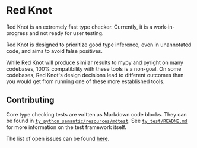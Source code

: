 # Red Knot

Red Knot is an extremely fast type checker.
Currently, it is a work-in-progress and not ready for user testing.

Red Knot is designed to prioritize good type inference, even in unannotated code,
and aims to avoid false positives.

While Red Knot will produce similar results to mypy and pyright on many codebases,
100% compatibility with these tools is a non-goal.
On some codebases, Red Knot's design decisions lead to different outcomes
than you would get from running one of these more established tools.

## Contributing

Core type checking tests are written as Markdown code blocks.
They can be found in [`ty_python_semantic/resources/mdtest`][resources-mdtest].
See [`ty_test/README.md`][mdtest-readme] for more information
on the test framework itself.

The list of open issues can be found [here][open-issues].

[mdtest-readme]: ../ty_test/README.md
[open-issues]: https://github.com/astral-sh/ruff/issues?q=sort%3Aupdated-desc%20is%3Aissue%20is%3Aopen%20label%3Ared-knot
[resources-mdtest]: ../ty_python_semantic/resources/mdtest
